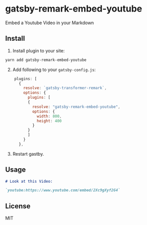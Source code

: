 # gatsby-remark-embed-youtube
Embed a Youtube Video in your Markdown


## Install 
1. Install plugin to your site:

```bash
yarn add gatsby-remark-embed-youtube
```

2. Add following to your `gatsby-config.js`:
```js
    plugins: [      
      {
        resolve: `gatsby-transformer-remark`,
        options: {
          plugins: [
          {
            resolve: "gatsby-remark-embed-youtube",
            options: {
              width: 800,
              height: 400
            }
          }
          ]
        }
      },
```

3. Restart gastby.

## Usage

```markdown
# Look at this Video:

`youtube:https://www.youtube.com/embed/2Xc9gXyf2G4`

```


## License

MIT